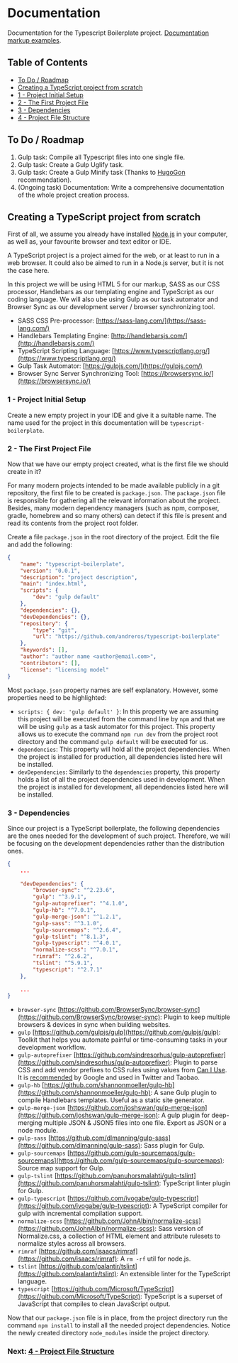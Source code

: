 # Documentation

Documentation for the Typescript Boilerplate project. [Documentation markup examples](examples.html).


## Table of Contents

*  [To Do / Roadmap](#roadmap)
*  [Creating a TypeScript project from scratch](#creating-project)
*  [1 - Project Initial Setup](#initial-setup)
*  [2 - The First Project File](#first-file)
*  [3 - Dependencies](#dependencies)
*  [4 - Project File Structure](chapter2.html#file-structure)


## To Do / Roadmap <a name="roadmap"></a>

1. Gulp task: Compile all Typescript files into one single file.
1. Gulp task: Create a Gulp Uglify task.
1. Gulp task: Create a Gulp Minify task (Thanks to [HugoGon](https://github.com/HugoGon) recommendation).
1. (Ongoing task) Documentation: Write a comprehensive documentation of the whole project creation process.


## Creating a TypeScript project from scratch <a name="creating-project"></a>

First of all, we assume you already have installed [Node.js](https://nodejs.org/en/download/) in your computer, as well 
as, your favourite browser and text editor or IDE.

A TypeScript project is a project aimed for the web, or at least to run in a web browser. It could also be aimed to run
in a Node.js server, but it is not the case here.

In this project we will be using HTML 5 for our markup, SASS as our CSS processor, Handlebars as our templating engine 
and TypeScript as our coding language. We will also ube using Gulp as our task automator and Browser Sync as our 
development server / browser synchronizing tool.

*  SASS CSS Pre-processor: [https://sass-lang.com/](https://sass-lang.com/)
*  Handlebars Templating Engine: [http://handlebarsjs.com/](http://handlebarsjs.com/)
*  TypeScript Scripting Language: [https://www.typescriptlang.org/](https://www.typescriptlang.org/)
*  Gulp Task Automator: [https://gulpjs.com/](https://gulpjs.com/)
*  Browser Sync Server Synchronizing Tool: [https://browsersync.io/](https://browsersync.io/)


### 1 - Project Initial Setup <a name="initial-setup">

Create a new empty project in your IDE and give it a suitable name. The name used  for the project in this documentation 
will be `typescript-boilerplate`. 


### 2 - The First Project File <a name="first-file"> 

Now that we have our empty project created, what is the first file we should create in it?

For many modern projects intended to be made available publicly in a git repository, the first file to be created is 
`package.json`. The `package.json` file is responsible for gathering all the relevant information about the project.
Besides, many modern dependency managers (such as npm, composer, gradle, homebrew and so many others) can detect if this
file is present and read its contents from the project root folder.

Create a file `package.json` in the root directory of the project. Edit the file and add the following:

```json
{
    "name": "typescript-boilerplate",
    "version": "0.0.1",
    "description": "project description",
    "main": "index.html",
    "scripts": {
        "dev": "gulp default"
    },
    "dependencies": {},
    "devDependencies": {},
    "repository": {
        "type": "git",
        "url": "https://github.com/andreros/typescript-boilerplate"
    },
    "keywords": [],
    "author": "author name <author@email.com>",
    "contributors": [],
    "license": "licensing model"
}
```

Most `package.json` property names are self explanatory. However, some properties need to be highlighted:
* `scripts: { dev: 'gulp default' }`: In this property we are assuming this project will be executed from the command 
line by `npm` and that we will be using `gulp` as a task automator for this project. This property allows us to execute
the command `npm run dev` from the project root directory and the command `gulp default` will be executed for us.
* `dependencies`: This property will hold all the project dependencies. When the project is installed for production,
all dependencies listed here will be installed.
* `devDependencies`: Similarly to the `dependencies` property, this property holds a list of all the project dependencies
used in development. When the project is installed for development, all dependencies listed here will be installed.


### 3 - Dependencies <a name="dependencies">

Since our project is a TypeScript boilerplate, the following dependencies are the ones needed for the development of 
such project. Therefore, we will be focusing on the development dependencies rather than the distribution ones.

```json
{
    ...
    
    "devDependencies": {
        "browser-sync": "^2.23.6",
        "gulp": "^3.9.1",
        "gulp-autoprefixer": "^4.1.0",
        "gulp-hb": "^7.0.1",
        "gulp-merge-json": "^1.2.1",
        "gulp-sass": "^3.1.0",
        "gulp-sourcemaps": "^2.6.4",
        "gulp-tslint": "^8.1.3",
        "gulp-typescript": "^4.0.1",
        "normalize-scss": "^7.0.1",
        "rimraf": "^2.6.2",
        "tslint": "^5.9.1",
        "typescript": "^2.7.1"
    },
    
    ...
}
```

* `browser-sync` [https://github.com/BrowserSync/browser-sync](https://github.com/BrowserSync/browser-sync):
Plugin to keep multiple browsers & devices in sync when building websites.
* `gulp` [https://github.com/gulpjs/gulp](https://github.com/gulpjs/gulp): 
Toolkit that helps you automate painful or time-consuming tasks in your development workflow. 
* `gulp-autoprefixer` [https://github.com/sindresorhus/gulp-autoprefixer](https://github.com/sindresorhus/gulp-autoprefixer): 
Plugin to parse CSS and add vendor prefixes to CSS rules using values from 
[Can I Use](https://caniuse.com/). It is 
[recommended](https://developers.google.com/web/tools/setup/setup-buildtools#dont_trip_up_with_vendor_prefixes) 
by Google and used in Twitter and Taobao.
* `gulp-hb` [https://github.com/shannonmoeller/gulp-hb](https://github.com/shannonmoeller/gulp-hb):
A sane Gulp plugin to compile Handlebars templates. Useful as a static site generator.
* `gulp-merge-json` [https://github.com/joshswan/gulp-merge-json](https://github.com/joshswan/gulp-merge-json):
A gulp plugin for deep-merging multiple JSON & JSON5 files into one file. Export as JSON or a node module.
* `gulp-sass` [https://github.com/dlmanning/gulp-sass](https://github.com/dlmanning/gulp-sass):
Sass plugin for Gulp.
* `gulp-sourcemaps` [https://github.com/gulp-sourcemaps/gulp-sourcemaps](https://github.com/gulp-sourcemaps/gulp-sourcemaps): 
Source map support for Gulp.
* `gulp-tslint` [https://github.com/panuhorsmalahti/gulp-tslint](https://github.com/panuhorsmalahti/gulp-tslint): 
TypeScript linter plugin for Gulp.
* `gulp-typescript` [https://github.com/ivogabe/gulp-typescript](https://github.com/ivogabe/gulp-typescript): 
A TypeScript compiler for gulp with incremental compilation support.
* `normalize-scss` [https://github.com/JohnAlbin/normalize-scss](https://github.com/JohnAlbin/normalize-scss):
Sass version of Normalize.css, a collection of HTML element and attribute rulesets to normalize styles across all browsers.
* `rimraf` [https://github.com/isaacs/rimraf](https://github.com/isaacs/rimraf):
A `rm -rf` util for node.js.
* `tslint` [https://github.com/palantir/tslint](https://github.com/palantir/tslint): 
An extensible linter for the TypeScript language.
* `typescript` [https://github.com/Microsoft/TypeScript](https://github.com/Microsoft/TypeScript):
TypeScript is a superset of JavaScript that compiles to clean JavaScript output.


Now that our `package.json` file is in place, from the project directory run the command `npm install` to install all 
the needed project dependencies. Notice the newly created directory `node_modules` inside the project directory.


### Next: [4 - Project File Structure](chapter2.html#file-structure)

